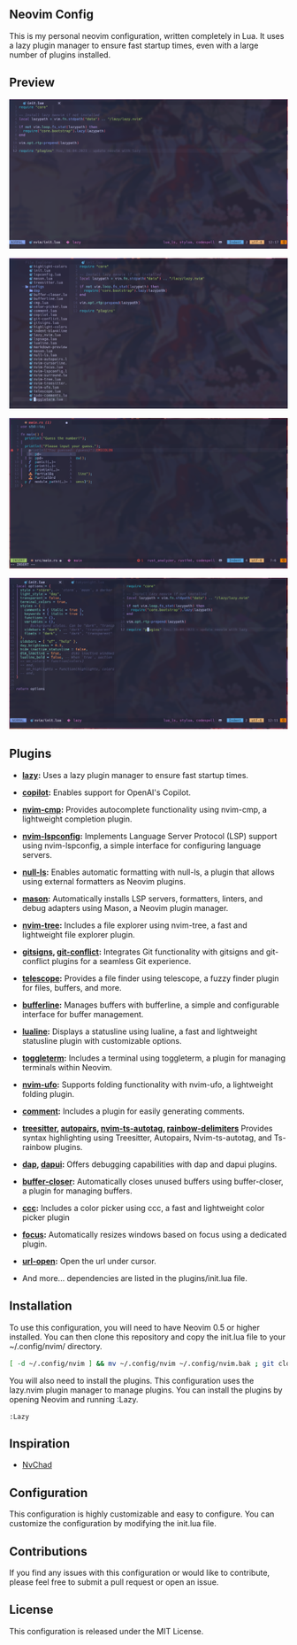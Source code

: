 ## Neovim Config

This is my personal neovim configuration, written completely in Lua. It uses a lazy plugin manager to ensure fast startup times, even with a large number of plugins installed.

## Preview

![preview1](./docs/readme/preview1.png)

![preview2](./docs/readme/preview2.png)

![preview3](./docs/readme/preview3.png)

![preview4](./docs/readme/preview4.png)

## Plugins

- **[lazy](https://github.com/folke/lazy.nvim):** Uses a lazy plugin manager to ensure fast startup times.

- **[copilot](https://github.com/zbirenbaum/copilot.lua):** Enables support for OpenAI's Copilot.

- **[nvim-cmp](https://github.com/hrsh7th/nvim-cmp):** Provides autocomplete functionality using nvim-cmp,
  a lightweight completion plugin.

- **[nvim-lspconfig](https://github.com/neovim/nvim-lspconfig):** Implements Language Server Protocol (LSP)
  support using nvim-lspconfig, a simple interface for configuring language servers.

- **[null-ls](https://github.com/jose-elias-alvarez/null-ls.nvim):** Enables automatic formatting with null-ls,
  a plugin that allows using external formatters as Neovim plugins.

- **[mason](https://github.com/williamboman/mason.nvim):** Automatically installs LSP servers,
  formatters, linters, and debug adapters using Mason, a Neovim plugin manager.

- **[nvim-tree](https://github.com/nvim-tree/nvim-tree.lua):** Includes a file explorer using nvim-tree,
  a fast and lightweight file explorer plugin.

- **[gitsigns](https://github.com/lewis6991/gitsigns.nvim),
  [git-conflict](https://github.com/akinsho/git-conflict.nvim):** Integrates Git functionality
  with gitsigns and git-conflict plugins for a seamless Git experience.

- **[telescope](https://github.com/nvim-telescope/telescope.nvim):** Provides a file finder using telescope,
  a fuzzy finder plugin for files, buffers, and more.

- **[bufferline](https://github.com/akinsho/bufferline.nvim):** Manages buffers with bufferline,
  a simple and configurable interface for buffer management.

- **[lualine](https://github.com/nvim-lualine/lualine.nvim):** Displays a statusline using lualine,
  a fast and lightweight statusline plugin with customizable options.

- **[toggleterm](https://github.com/akinsho/toggleterm.nvim):** Includes a terminal using toggleterm,
  a plugin for managing terminals within Neovim.

- **[nvim-ufo](https://github.com/kevinhwang91/nvim-ufo):** Supports folding functionality with nvim-ufo,
  a lightweight folding plugin.

- **[comment](https://github.com/numToStr/Comment.nvim):** Includes a plugin for easily generating comments.

- **[treesitter](https://github.com/nvim-treesitter/nvim-treesitter),
  [autopairs](https://github.com/windwp/nvim-autopairs),
  [nvim-ts-autotag](https://github.com/windwp/nvim-ts-autotag),
  [rainbow-delimiters](https://github.com/HiPhish/rainbow-delimiters.nvim)** Provides syntax
  highlighting using Treesitter, Autopairs, Nvim-ts-autotag, and Ts-rainbow plugins.

- **[dap](https://github.com/mfussenegger/nvim-dap), [dapui](https://github.com/rcarriga/nvim-dap-ui):**
  Offers debugging capabilities with dap and dapui plugins.

- **[buffer-closer](https://github.com/sontungexpt/buffer-closer):** Automatically closes
  unused buffers using buffer-closer, a plugin for managing buffers.

- **[ccc](https://github.com/uga-rosa/ccc.nvim):** Includes a color picker using ccc,
  a fast and lightweight color picker plugin

- **[focus](https://github.com/sontungexpt/focus.nvim):** Automatically resizes windows
  based on focus using a dedicated plugin.

- **[url-open](https://github.com/sontungexpt/url-open):** Open the url under cursor.

- And more... dependencies are listed in the plugins/init.lua file.

## Installation

To use this configuration, you will need to have Neovim 0.5 or higher installed. You can then clone this repository and copy the init.lua file to your ~/.config/nvim/ directory.

```bash
[ -d ~/.config/nvim ] && mv ~/.config/nvim ~/.config/nvim.bak ; git clone https://github.com/sontungexpt/neovim-config.git ~/.config/nvim
```

You will also need to install the plugins. This configuration uses the lazy.nvim plugin manager to manage plugins. You can install the plugins by opening Neovim and running :Lazy.

```vim
:Lazy
```

## Inspiration

- [NvChad](https://github.com/NvChad/NvChad)

## Configuration

This configuration is highly customizable and easy to configure. You can customize the configuration by modifying the init.lua file.

## Contributions

If you find any issues with this configuration or would like to contribute, please feel free to submit a pull request or open an issue.

## License

This configuration is released under the MIT License.
